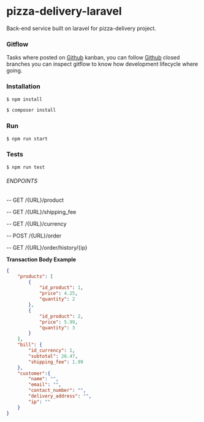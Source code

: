 # pizza-delivery-laravel
Back-end service built on laravel for pizza-delivery project.

### Gitflow
Tasks where posted on [Github](https://github.com/germangp088/pizza-delivery-laravel/projects/1) kanban, you can follow [Github](https://github.com/germangp088/pizza-delivery-laravel) closed branches you can inspect gitflow to know how development lifecycle where going.

### Installation

```sh
$ npm install
```
```sh
$ composer install
```

### Run

```sh
$ npm run start
```

### Tests
```sh
$ npm run test
```

###### ENDPOINTS

-- GET /{URL}/product

-- GET /{URL}/shipping_fee

-- GET /{URL}/currency

-- POST /{URL}/order

-- GET /{URL}/order/history/{ip}

**Transaction Body Example**
```json
{
	"products": [
		{
			"id_product": 1,
			"price": 4.25,
			"quantity": 2
		},
		{
			"id_product": 2,
			"price": 5.99,
			"quantity": 3
		}
	],
	"bill": {
		"id_currency": 1,
		"subtotal": 26.47,
		"shipping_fee": 1.99
	},
	"customer":{
		"name": "",
		"email": "",
		"contact_number": "",
		"delivery_address": "",
		"ip": ""
	}
}
```
